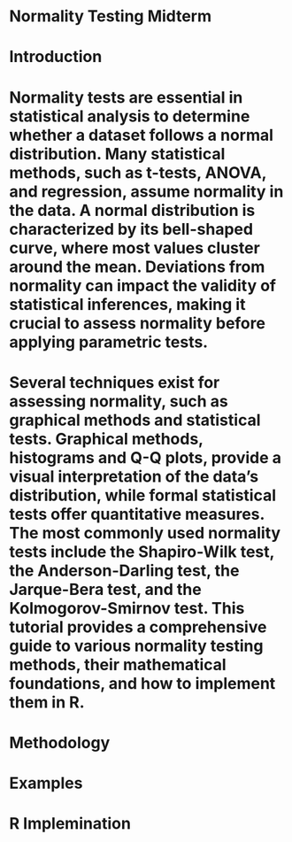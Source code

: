 # Normality Testing Midterm
# Introduction
# Normality tests are essential in statistical analysis to determine whether a dataset follows a normal distribution. Many statistical methods, such as t-tests, ANOVA, and regression, assume normality in the data. A normal distribution is characterized by its bell-shaped curve, where most values cluster around the mean. Deviations from normality can impact the validity of statistical inferences, making it crucial to assess normality before applying parametric tests.
# Several techniques exist for assessing normality, such as graphical methods and statistical tests. Graphical methods, histograms and Q-Q plots, provide a visual interpretation of the data’s distribution, while formal statistical tests offer quantitative measures. The most commonly used normality tests include the Shapiro-Wilk test, the Anderson-Darling test, the Jarque-Bera test, and the Kolmogorov-Smirnov test. This tutorial provides a comprehensive guide to various normality testing methods, their mathematical foundations, and how to implement them in R. 



# Methodology
# Examples
# R Implemination
